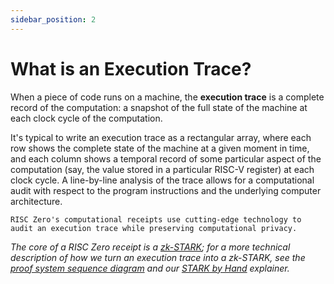 ```yaml
---
sidebar_position: 2
---
```


# What is an Execution Trace?

When a piece of code runs on a machine, the **execution trace** is a complete
record of the computation: a snapshot of the full state of the machine at each
clock cycle of the computation.

It's typical to write an execution trace as a rectangular array, where each row
shows the complete state of the machine at a given moment in time, and each
column shows a temporal record of some particular aspect of the computation
(say, the value stored in a particular RISC-V register) at each clock cycle. A
line-by-line analysis of the trace allows for a computational audit with respect
to the program instructions and the underlying computer architecture.

`RISC Zero's computational receipts use cutting-edge technology to audit an
execution trace while preserving computational privacy.`

_The core of a RISC Zero receipt is a [zk-STARK]; for a more technical
description of how we turn an execution trace into a zk-STARK, see the [proof
system sequence diagram] and our [STARK by Hand] explainer._

[zk-STARK]: ../reference-docs/about-starks.md
[proof system sequence diagram]: proof-system-sequence-diagram.md
[STARK by Hand]: stark-by-hand.md
